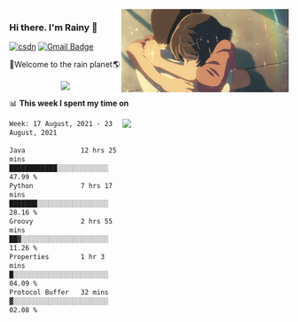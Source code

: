 <img  align='right' height="150" src="https://github.com/LikeRainDay/LikeRainDay/blob/master/pic/img_rain_1.gif?raw=true">



### Hi there. I'm Rainy :lemon:

[![csdn](https://img.shields.io/badge/-csdn-c14438?style=flat-square&logo=c&logoColor=white)](https://blog.csdn.net/qq_15807167)
[![Gmail Badge](https://img.shields.io/badge/-gmail-c14438?style=flat-square&logo=Gmail&logoColor=white&link=mailto:houshuai0816@gmail.com)](mailto:houshuai0816@gmail.com)

🚀Welcome to the rain planet🌎

<center>
<img align='center'  src="https://source.unsplash.com/random/1200x600">
</center>

📊 **This week I spent my time on**

<img align='right'   width="300" src="https://github-readme-stats.vercel.app/api?username=LikeRainDay&show_icons=true&title_color=fff&icon_color=79ff97&text_color=9f9f9f&bg_color=151515">

<!--START_SECTION:waka-->
```text
Week: 17 August, 2021 - 23 August, 2021

Java              12 hrs 25 mins  ████████████░░░░░░░░░░░░░   47.99 % 
Python            7 hrs 17 mins   ███████░░░░░░░░░░░░░░░░░░   28.16 % 
Groovy            2 hrs 55 mins   ██▓░░░░░░░░░░░░░░░░░░░░░░   11.26 % 
Properties        1 hr 3 mins     █░░░░░░░░░░░░░░░░░░░░░░░░   04.09 % 
Protocol Buffer   32 mins         ▓░░░░░░░░░░░░░░░░░░░░░░░░   02.08 % 
```
<!--END_SECTION:waka-->
